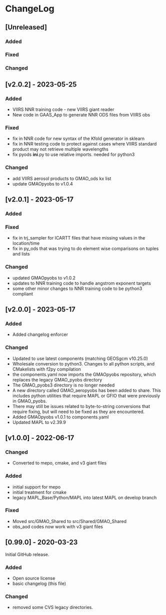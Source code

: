 # ChangeLog

## [Unreleased]

### Added

### Fixed

### Changed

## [v2.0.2] - 2023-05-25

### Added

- VIIRS NNR training code - new VIIRS giant reader
- New code in GAAS_App to generate NNR ODS files from VIIRS obs

### Fixed

- fix in NNR code for new syntax of the Kfold generator in sklearn
- fix in NNR testing code to protect against cases where VIIRS standard product may not retrieve multiple wavelengths 
- fix pyods __ini__.py to use relative imports. needed for python3
### Changed

- add VIIRS aerosol products to GMAO_ods kx list
- update GMAOpyobs to v1.0.4 

## [v2.0.1] - 2023-05-17

### Added


### Fixed

- fix in trj_sampler for ICARTT files that have missing values in the location/time
- fix in py_ods that was trying to do element wise comparisons on tuples and lists

### Changed

- updated GMAOpyobs to v1.0.2
- updates to NNR training code to handle angstrom exponent targets
- some other minor changes to NNR training code to be python3 compliant

## [v2.0.0] - 2023-05-17

### Added

- Added changelog enforcer

### Changed

- Updated to use latest components (matching GEOSgcm v10.25.0)
- Wholesale conversion to python3. Changes to all python scripts, and CMakelists with f2py compilation
- the components.yaml now imports the GMAOpyobs repository, which replaces the legacy GMAO_pyobs directory
- The GMAO_pyobs3 directory is no longer needed
- A new directory called GMAO_aeropyobs has been added to share. This includes python utilities that require MAPL or GFIO that were previously in GMAO_pyobs. 
- There may still be issues related to byte-to-string conversions that require fixing, but will need to be fixed as they are encountered.
- Added GMAOpyobs v1.0.1 to components.yaml
- Updated MAPL to v2.39.9

## [v1.0.0] - 2022-06-17

### Changed

- Converted to mepo, cmake, and v3 giant files

### Added

- initial support for mepo
- initial treatment for cmake
- legacy MAPL_Base/Python/MAPL into latest MAPL on develop branch

### Fixed

- Moved src/GMAO_Shared to src/Shared/GMAO_Shared
- obs_aod codes now work with v3 giant files

## [0.99.0] - 2020-03-23

Initial GitHub release.

### Added
  - Open source license
  - basic changelog (this file)
  
### Changed
  - removed some CVS legacy directories.
  

